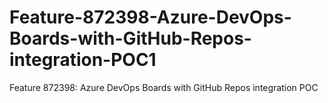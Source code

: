 # Feature-872398-Azure-DevOps-Boards-with-GitHub-Repos-integration-POC1
Feature 872398: Azure DevOps Boards with GitHub Repos integration POC
